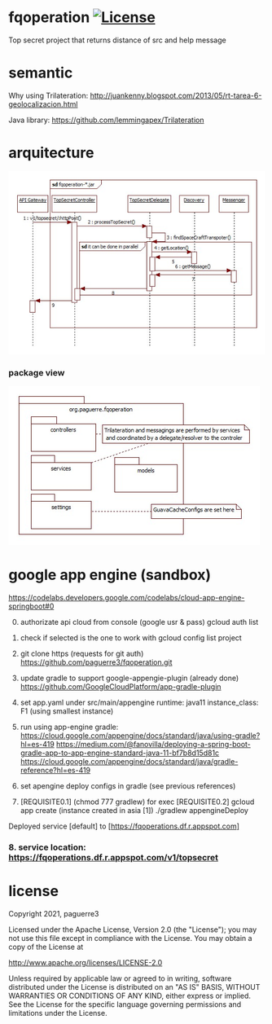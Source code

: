 # fqoperation [![License](https://img.shields.io/badge/License-Apache%202.0-blue.svg)](https://opensource.org/licenses/Apache-2.0)
Top secret project that returns distance of src and help message


# semantic 
Why using Trilateration: http://juankenny.blogspot.com/2013/05/rt-tarea-6-geolocalizacion.html

Java library: https://github.com/lemmingapex/Trilateration


# arquitecture
![Screenshot](https://github.com/paguerre3/fqoperation/blob/master/design/seq-diagram.jpg?raw=true)

### package view 
![Screenshot](https://github.com/paguerre3/fqoperation/blob/master/design/pckge-diagram.jpg?raw=true)


# google app engine (sandbox) 
https://codelabs.developers.google.com/codelabs/cloud-app-engine-springboot#0

0. authorizate api cloud from console (google usr & pass)
gcloud auth list

1. check if selected is the one to work with 
gcloud config list project

2. git clone https (requests for git auth) 
https://github.com/paguerre3/fqoperation.git

3. update gradle to support google-appengie-plugin (already done)
https://github.com/GoogleCloudPlatform/app-gradle-plugin

4. set app.yaml under src/main/appengine
runtime: java11
instance_class: F1 (using smallest instance)

5. run using app-engine gradle: https://cloud.google.com/appengine/docs/standard/java/using-gradle?hl=es-419
https://medium.com/@fanovilla/deploying-a-spring-boot-gradle-app-to-app-engine-standard-java-11-bf7b8d15d81c
https://cloud.google.com/appengine/docs/standard/java/gradle-reference?hl=es-419 

6. set apengine deploy configs in gradle (see previous references)

7. [REQUISITE0.1] (chmod 777 gradlew) for exec
   [REQUISITE0.2] gcloud app create (instance created in asia [1])
./gradlew appengineDeploy

Deployed service [default] to [https://fqoperations.df.r.appspot.com]

### 8. service location: https://fqoperations.df.r.appspot.com/v1/topsecret


# license
Copyright 2021, paguerre3

Licensed under the Apache License, Version 2.0 (the "License"); you may not use
this file except in compliance with the License. You may obtain a copy of the
License at

http://www.apache.org/licenses/LICENSE-2.0

Unless required by applicable law or agreed to in writing, software distributed
under the License is distributed on an "AS IS" BASIS, WITHOUT WARRANTIES OR
CONDITIONS OF ANY KIND, either express or implied. See the License for the
specific language governing permissions and limitations under the License.